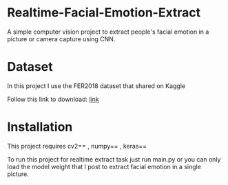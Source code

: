 # Realtime-Facial-Emotion-Extract

A simple computer vision project to extract people's facial emotion in a picture or camera capture using CNN.

# Dataset

In this project I use the FER2018 dataset that shared on Kaggle

Follow this link to download: [link](https://www.kaggle.com/datasets/ashishpatel26/fer2018?resource=download&select=fer20131.csv)

# Installation

This project requires cv2== , numpy== , keras==

To run this project for realtime extract task just run main.py or you can only load the model weight that I post to extract facial emotion in a single picture.
